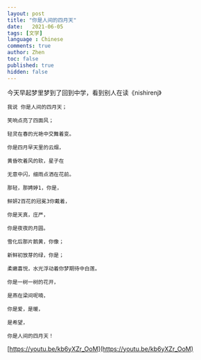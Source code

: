 ```yaml
---
layout: post
title: "你是人间的四月天"
date:   2021-06-05
tags: [文学]
language : Chinese
comments: true
author: Zhen
toc: false
published: true
hidden: false
---
```

今天早起梦里梦到了回到中学，看到别人在读《nishirenj》


    我说 你是人间的四月天；
    
    笑响点亮了四面风；
    
    轻灵在春的光艳中交舞着变。
    
    你是四月早天里的云烟，
    
    黄昏吹着风的软，星子在
    
    无意中闪，细雨点洒在花前。
    
    那轻，那娉婷1，你是，
    
    鲜妍2百花的冠冕3你戴着，
    
    你是天真，庄严，
    
    你是夜夜的月圆。
    
    雪化后那片鹅黄，你像；
    
    新鲜初放芽的绿，你是；
    
    柔嫩喜悦，水光浮动着你梦期待中白莲。
    
    你是一树一树的花开，
    
    是燕在梁间呢喃，
    
    你是爱，是暖，
    
    是希望，
    
    你是人间的四月天！

[https://youtu.be/kb6yXZr_OoM](https://youtu.be/kb6yXZr_OoM)
<!--stackedit_data:
eyJoaXN0b3J5IjpbMTU5MzczMTk3NSwtMTgxMzE1NDc0LDE4Nz
I4ODE3NTMsMzU2MzIxNTEzXX0=
-->